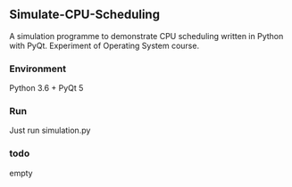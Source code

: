 ## Simulate-CPU-Scheduling

A simulation programme to demonstrate CPU scheduling written in Python with PyQt. Experiment of Operating System course.

### Environment
Python 3.6 + PyQt 5

### Run
Just run simulation.py

### todo
empty